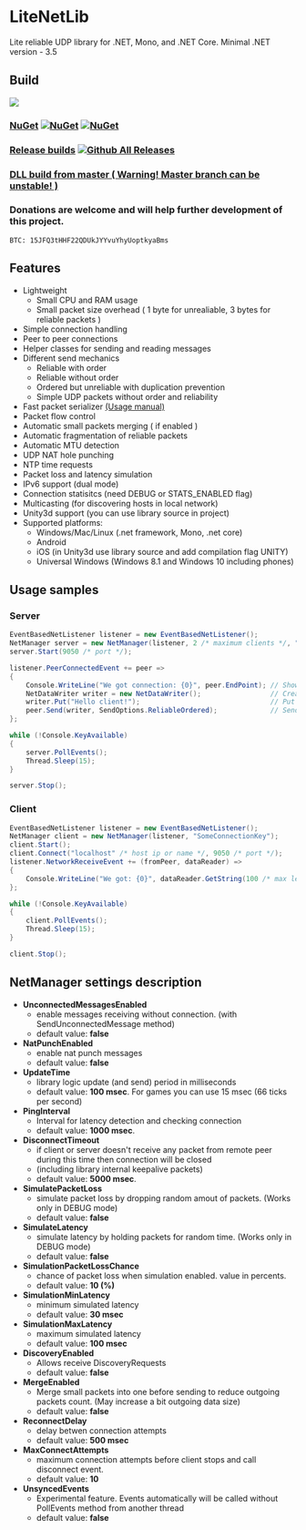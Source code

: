 # LiteNetLib 

Lite reliable UDP library for .NET, Mono, and .NET Core.
Minimal .NET version - 3.5

## Build

[![](https://ci.appveyor.com/api/projects/status/354501wnvxs8kuh3/branch/master?svg=true)](https://ci.appveyor.com/project/RevenantX/litenetlib/branch/master)
### [NuGet](https://www.nuget.org/packages/LiteNetLib/) [![NuGet](https://img.shields.io/nuget/v/LiteNetLib.svg)](https://www.nuget.org/packages/LiteNetLib/) [![NuGet](https://img.shields.io/nuget/dt/LiteNetLib.svg)](https://www.nuget.org/packages/LiteNetLib/)

### [Release builds](https://github.com/RevenantX/LiteNetLib/releases) [![Github All Releases](https://img.shields.io/github/downloads/RevenantX/LiteNetLib/total.svg)](https://github.com/RevenantX/LiteNetLib/releases)

### [DLL build from master ( Warning! Master branch can be unstable! )](https://ci.appveyor.com/project/RevenantX/litenetlib/branch/master/artifacts)

### Donations are welcome and will help further development of this project.
```
BTC: 15JFQ3tHHF22QDUkJYYvuYhyUoptkyaBms
```

## Features

* Lightweight
  * Small CPU and RAM usage
  * Small packet size overhead ( 1 byte for unrealiable, 3 bytes for reliable packets )
* Simple connection handling
* Peer to peer connections
* Helper classes for sending and reading messages
* Different send mechanics
  * Reliable with order
  * Reliable without order
  * Ordered but unreliable with duplication prevention
  * Simple UDP packets without order and reliability
* Fast packet serializer [(Usage manual)](https://github.com/RevenantX/LiteNetLib/wiki/NetSerializer-usage)
* Packet flow control
* Automatic small packets merging ( if enabled )
* Automatic fragmentation of reliable packets
* Automatic MTU detection
* UDP NAT hole punching
* NTP time requests
* Packet loss and latency simulation
* IPv6 support (dual mode)
* Connection statisitcs (need DEBUG or STATS_ENABLED flag)
* Multicasting (for discovering hosts in local network)
* Unity3d support (you can use library source in project)
* Supported platforms:
  * Windows/Mac/Linux (.net framework, Mono, .net core)
  * Android
  * iOS (in Unity3d use library source and add compilation flag UNITY)
  * Universal Windows (Windows 8.1 and Windows 10 including phones)

## Usage samples

### Server
```csharp
EventBasedNetListener listener = new EventBasedNetListener();
NetManager server = new NetManager(listener, 2 /* maximum clients */, "SomeConnectionKey");
server.Start(9050 /* port */);

listener.PeerConnectedEvent += peer =>
{
    Console.WriteLine("We got connection: {0}", peer.EndPoint); // Show peer ip
    NetDataWriter writer = new NetDataWriter();                 // Create writer class
    writer.Put("Hello client!");                                // Put some string
    peer.Send(writer, SendOptions.ReliableOrdered);             // Send with reliability
};

while (!Console.KeyAvailable)
{
    server.PollEvents();
    Thread.Sleep(15);
}

server.Stop();
```
### Client
```csharp
EventBasedNetListener listener = new EventBasedNetListener();
NetManager client = new NetManager(listener, "SomeConnectionKey");
client.Start();
client.Connect("localhost" /* host ip or name */, 9050 /* port */);
listener.NetworkReceiveEvent += (fromPeer, dataReader) =>
{
    Console.WriteLine("We got: {0}", dataReader.GetString(100 /* max length of string */));
};

while (!Console.KeyAvailable)
{
    client.PollEvents();
    Thread.Sleep(15);
}

client.Stop();
```

## NetManager settings description

* **UnconnectedMessagesEnabled**
  * enable messages receiving without connection. (with SendUnconnectedMessage method)
  * default value: **false**
* **NatPunchEnabled**
  * enable nat punch messages
  * default value: **false**
* **UpdateTime**
  * library logic update (and send) period in milliseconds
  * default value: **100 msec**. For games you can use 15 msec (66 ticks per second)
* **PingInterval**
  * Interval for latency detection and checking connection
  * default value: **1000 msec**.
* **DisconnectTimeout**
  * if client or server doesn't receive any packet from remote peer during this time then connection will be closed
  * (including library internal keepalive packets)
  * default value: **5000 msec**.
* **SimulatePacketLoss**
  * simulate packet loss by dropping random amout of packets. (Works only in DEBUG mode)
  * default value: **false**
* **SimulateLatency**
  * simulate latency by holding packets for random time. (Works only in DEBUG mode)
  * default value: **false**
* **SimulationPacketLossChance**
  * chance of packet loss when simulation enabled. value in percents.
  * default value: **10 (%)**
* **SimulationMinLatency**
  * minimum simulated latency
  * default value: **30 msec**
* **SimulationMaxLatency**
  * maximum simulated latency
  * default value: **100 msec**
* **DiscoveryEnabled**
  * Allows receive DiscoveryRequests
  * default value: **false**
* **MergeEnabled**
  * Merge small packets into one before sending to reduce outgoing packets count. (May increase a bit outgoing data size)
  * default value: **false**
* **ReconnectDelay**
  * delay betwen connection attempts
  * default value: **500 msec**
* **MaxConnectAttempts**
  * maximum connection attempts before client stops and call disconnect event.
  * default value: **10**
* **UnsyncedEvents**
  * Experimental feature. Events automatically will be called without PollEvents method from another thread
  * default value: **false**
